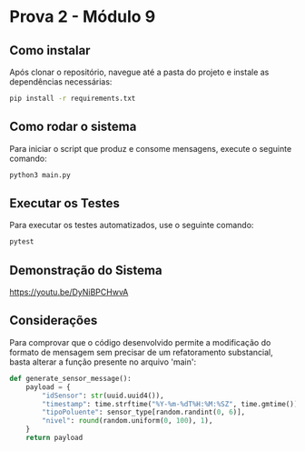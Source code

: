# Prova 2 - Módulo 9

## Como instalar

Após clonar o repositório, navegue até a pasta do projeto e instale as dependências necessárias:

```bash
pip install -r requirements.txt
```

## Como rodar o sistema
Para iniciar o script que produz e consome mensagens, execute o seguinte comando:

```bash
python3 main.py
```

## Executar os Testes

Para executar os testes automatizados, use o seguinte comando:

```bash
pytest
```

## Demonstração do Sistema
https://youtu.be/DyNiBPCHwvA


## Considerações
Para comprovar que o código desenvolvido permite a modificação do formato de mensagem sem precisar de um refatoramento substancial, basta alterar a função presente no arquivo 'main':
```python
def generate_sensor_message():
    payload = {
        "idSensor": str(uuid.uuid4()),
        "timestamp": time.strftime("%Y-%m-%dT%H:%M:%SZ", time.gmtime()),
        "tipoPoluente": sensor_type[random.randint(0, 6)],
        "nivel": round(random.uniform(0, 100), 1),
    }
    return payload
```


